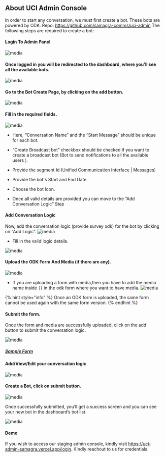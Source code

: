 ## About UCI Admin Console

In order to start any conversation, we must first create a bot. These bots are powered by ODK. 
Repo: https://github.com/samagra-comms/uci-admin
The following steps are required to create a bot:-

#### Login To Admin Panel 
![media](../../../media/a1.png)

#### Once logged in you will be redirected to the dashboard, where you’ll see all the available bots.
![media](../../../media/a2.png)

#### Go to the Bot Create Page, by clicking on the add button.
![media](../../../media/a3.png)

#### Fill in the required fields.
![media](../../../media/a4.png)
 
  * Here, “Conversation Name” and the “Start Message”  should be unique for each bot.

  * “Create Broadcast bot” checkbox should be checked if you want to create a broadcast bot (Bot to send notifications to all the available users ).
 
  * Provide the segment Id (Unified Communication Interface | Messages)  

  * Provide the bot's Start and End Date.

  * Choose the bot Icon.

  * Once all valid details are provided you can move to the “Add Conversation Logic” Step

#### Add Conversation Logic
  Now, add the conversation logic (provide survey odk)  for the bot by clicking on “Add Logic”.
![media](../../../media/a6.png)

  * Fill in the valid logic details. 
   
![media](../../../media/a7.png)

#### Upload the ODK Form And Media (if there are any).

![media](../../../media/a8.png)

* If you are uploading a form with media,then you have to add the media name inside `{}` in the odk form where you want to have media.
![media](../../../media/a13.png)

{% hint style="info" %}
Once an ODK form is uploaded, the same form cannot be used again with the same form version.
{% endhint %}
 

#### Submit the form.
Once the form and media are successfully uploaded, click on the add button to submit the conversation logic.

![media](../../../media/a10.png)
##### [Sample Form](https://docs.google.com/spreadsheets/d/1SoOa4eRqOzNZ7VbiR8eEO0sjeZh7SRe2/edit?usp=sharing&ouid=100707492866343481921&rtpof=true&sd=true)

####  Add/View/Edit your conversation logic

![media](../../../media/a12.png)

#### Create a Bot,  click on submit button.

![media](../../../media/a9.png)

 Once successfully submitted, you’ll get a success screen and you can see your new bot in the dashboard’s bot list.

![media](../../../media/a11.png)

#### Demo
If you wish to access our staging admin console, kindly visit https://uci-admin-samagra.vercel.app/login. Kindly reachout to us for credentials. 



